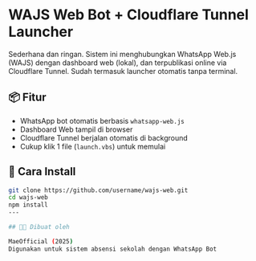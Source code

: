 # WAJS Web Bot + Cloudflare Tunnel Launcher

Sederhana dan ringan. Sistem ini menghubungkan WhatsApp Web.js (WAJS) dengan dashboard web (lokal), dan terpublikasi online via Cloudflare Tunnel. Sudah termasuk launcher otomatis tanpa terminal.

## 📦 Fitur
- WhatsApp bot otomatis berbasis `whatsapp-web.js`
- Dashboard Web tampil di browser
- Cloudflare Tunnel berjalan otomatis di background
- Cukup klik 1 file (`launch.vbs`) untuk memulai

## 🚀 Cara Install

```bash
git clone https://github.com/username/wajs-web.git
cd wajs-web
npm install
---

## 👨‍💻 Dibuat oleh

MaeOfficial (2025)  
Digunakan untuk sistem absensi sekolah dengan WhatsApp Bot